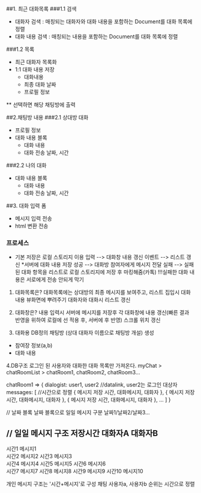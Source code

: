 ##1. 최근 대화목록
###1.1 검색
- 대화자 검색 : 매칭되는 대화자와 대화 내용을 포함하는 Document를 대화 목록에 정렬
- 대화 내용 검색 : 매칭되는 내용을 포함하는 Document를 대화 목록에 정렬

###1.2 목록
- 최근 대화자 목록화
- 1:1 대화 내용 저장
  - 대화내용
  - 최종 대화 날짜
  - 프로필 정보

** 선택하면 해당 채팅방에 출력
 
  
##2.채팅방 내용
###2.1 상대방 대화
- 프로필 정보
- 대화 내용 블록
  - 대화 내용
  - 대화 전송 날짜, 시간

###2.2 나의 대화
- 대화 내용 블록
  - 대화 내용
  - 대화 전송 날짜, 시간
  
##3. 대화 입력 폼
- 메시지 입력 전송
- html 변환 전송

### 프로세스
* 기본 저장은 로컬 스토리지 이용
입력 --> 대화창 내용 갱신 이벤트 --> 리스트 갱신 
*서버에 대화 내용 저장
성공 --> 대화방 참여자에게 메시지 전달
실패 --> 실패된 대화 항목을 리스트로 로컬 스토리지에 저장 후 마킹해줌(카톡)
        !!!실패한 대화 내용은 서로에게 전송 안되게 막기


1. 대화목록은?
대화목록에는 상대방의 최종 메시지를 보여주고, 리스트 집입시 대화내용 뷰화면에 뿌려주기
대화자와 대화시 리스트 갱신

2. 대화창은?
내용 입력시 서버에 메시지를 저장후 각 대화창에 내용 갱신(빠른 결과 반영을 위하여 로컬에 선 적용 후, 서버에 후 반영)
스크롤 위치 갱신

3. 대화용 DB정의
채팅방 (상대 대화자 이름으로 채팅방 개설) 생성
- 참여장 정보(a,b)
- 대화 내용

4.DB구조
로그인 된 사용자와 대화한 대화  목록만 가져온다.
myChat > chatRoomList > chatRoom1, chatRoom2, chatRoom3...

chatRoom1 => 
{
 dialogist: user1, user2 //datalink, user2는 로그인 대상자
 messages: [ //시간으로 정렬
      { 메시지 저장 시간, 대화메시지, 대화자 },
      { 메시지 저장 시간, 대화메시지, 대화자 },
      { 메시지 저장 시간, 대화메시지, 대화자 },
                   ... 
     ]
}


// 날짜 블록
날짜 블록으로 일일 메시지 구분
날짜1/날짜2/날짜3...

// 일일 메시지 구조
저장시간     대화자A      대화자B
----------------------------------
시간1       메시지1     
시간2                  메시지2
시간3       메시지3     
시간4                  메시지4
시간5       메시지5
시간6       메시지6     
시간7                  메시지7
시간8       메시지8
시간9                  메시지9
시간10                 메시지10


개인 메시지 구조는 '시간+메시지'로  구성
채팅 사용자a, 사용자b 순위는 시간으로 정렬



 

  
